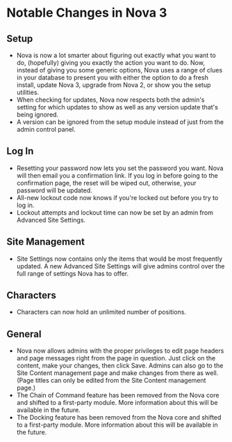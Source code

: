 # Notable Changes in Nova 3

## Setup

* Nova is now a lot smarter about figuring out exactly what you want to do, (hopefully) giving you exactly the action you want to do. Now, instead of giving you some generic options, Nova uses a range of clues in your database to present you with either the option to do a fresh install, update Nova 3, upgrade from Nova 2, or show you the setup utilities.
* When checking for updates, Nova now respects both the admin's setting for which updates to show as well as any version update that's being ignored.
* A version can be ignored from the setup module instead of just from the admin control panel.

## Log In

* Resetting your password now lets you set the password you want. Nova will then email you a confirmation link. If you log in before going to the confirmation page, the reset will be wiped out, otherwise, your password will be updated.
* All-new lockout code now knows if you're locked out before you try to log in.
* Lockout attempts and lockout time can now be set by an admin from Advanced Site Settings.

## Site Management

* Site Settings now contains only the items that would be most frequently updated. A new Advanced Site Settings will give admins control over the full range of settings Nova has to offer.

## Characters

* Characters can now hold an unlimited number of positions.

## General

* Nova now allows admins with the proper privileges to edit page headers and page messages right from the page in question. Just click on the content, make your changes, then click Save. Admins can also go to the Site Content management page and make changes from there as well. (Page titles can only be edited from the Site Content management page.)
* The Chain of Command feature has been removed from the Nova core and shifted to a first-party module. More information about this will be available in the future.
* The Docking feature has been removed from the Nova core and shifted to a first-party module. More information about this will be available in the future.